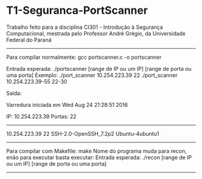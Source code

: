 # T1-Seguranca-PortScanner

Trabalho feito para a disciplina CI301 - Introdução à Segurança Computacional, mestrada pelo Professor André Grégio, da  Universidade Federal do Paraná
**************
Para compilar normalmente:  gcc portscanner.c -o portscanner

Entrada esperada: ./portscanner [range de IP ou um IP] [range de porta ou uma porta]
Exemplo: 
  ./port_scanner 10.254.223.39 22
  ./port_scanner 10.254.223.39-55 22-30
  
Saída:

Varredura iniciada em Wed Aug 24 21:28:51 2016

IP: 10.254.223.39
Portas: 22

---------

10.254.223.39	 22	 SSH-2.0-OpenSSH_7.2p2 Ubuntu-4ubuntu1
**************

Para compilar com Makefile: make
Nome do programa muda para recon, enão para executar basta executar:
Entrada esperada: ./recon [range de IP ou um IP] [range de porta ou uma porta]

**************

